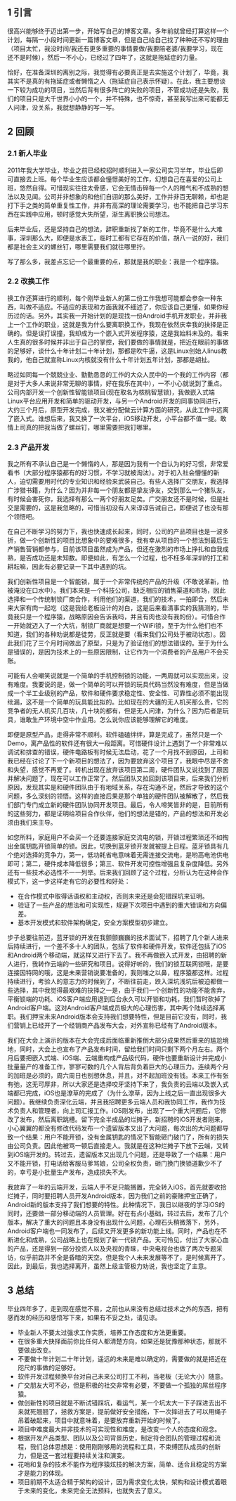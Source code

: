 ## 1 引言
很高兴能够终于迈出第一步，开始写自己的博客文章。多年前就曾经打算这样一个计划，每隔一小段时间更新一篇博客文章，但是自己给自己找了种种还不写的理由（项目太忙，我没时间/我还有更多重要的事情要做/我要陪老婆/我要学习，现在还不是时候），然后一不小心，已经过了四年了，这就是拖延症的力量。

恰好，在准备深圳的离别之际，我觉得有必要真正是去实施这个计划了，毕竟，我其实不是真的有拖延症或者懒惰之人（拖延症自己表示怀疑）。在此，我主要想谈一下较为成功的项目，当然后背有很多阵亡的失败的项目，不管成功还是失败，我们的项目只是大千世界小小的一个，并不特殊，也不惊奇，甚至我写出来可能都无人问津，没关系，我就想静静的写一写。

## 2 回顾

### 2.1 新人毕业
2011年我大学毕业，毕业之前已经校招时顺利进入一家公司实习半年，毕业后即可直接去上班。每个毕业生应该都会憧憬美好的工作，幻想自己在喜爱的公司上班，悠然自得。可惜现实往往太骨感，它会无情击碎每一个人的稚气和不成熟的想法以及见闻。公司并非想象的和他们自诩的那么美好，工作并非百无聊赖，却也是打下手之类的简单重复性工作，并非有高深的理论需要学习，也不能把自己学习东西在实践中应用，顿时感觉大失所望，渐生离职换公司想法。

后来毕业后，还是坚持自己的想法，辞职重新找了新的工作，毕竟不是什么大难事，深圳那么大，即便是水表工，临时工都有它存在的价值，胡八一说的好，我们都是社会主义的螺丝钉，哪里需要我们就往哪里拧。

写了那么多，我差点忘记一个最重要的点，那就是我的职业：我是一个程序猿。

### 2.2 改换工作
换工作还算进行的顺利，每个刚毕业新人的第二份工作我想可能都会参杂一种东西，叫做不适应。不适应的表现和方面我就不细述了，你应该自己更懂，如果你经历过的话。另外，其实我一开始计划的是现找一份Android手机开发职业，并非我上一个工作的职业，这就是我为什么要离职换工作，我现在依然庆幸我的抉择是正确的。但是误打误撞，我却成为一个嵌入式开发程序猿，这是我始料未及的。看来人生真的很多时候并非出于自己的掌控，我们要做的事情就是，把近在眼前的事做的足够好，谈什么十年计划二十年计划，那都是吹牛逼，这是Linux创始人linus教我的，他自己就宣称Linux内核就没有什么十年计划五年计划，那都是胡扯。

略过如同每一个兢兢业业、勤勤恳恳的工作的大众人民中的一个我的工作内容（都是对于大多人来说非常无聊的事情，好在我乐在其中），一不小心就说到了重点。公司内部开发一个创新性智能锁项目(现在取名为核桃智慧锁)，我做嵌入式端Linux平台应用开发和简单的驱动开发，与另一个Android开发的同事协同进行，大约三个月后，原型开发完成，我又被分配做云计算方面的研究，从此工作中远离了嵌入式。谁想后来，我又换了一次平台，iOS移动开发，小平台都不值一提。敢情上司真的把我当做了螺丝钉，哪里需要把我钉哪里。

### 2.3 产品开发
我之所有不承认自己是一个懒惰的人，那是因为我有一个自认为的好习惯，非常爱看书（大部分程序猿都有的好习惯，不学习就被淘汰）。对于初入社会懵懂的新人，迫切需要用时代的专业知识和经验来武装自己。有些人选择广交朋友，我选择广涉猎书籍，为什么？因为并非每一个朋友都是挚友诤友，交到那么一个猪队友，有时候会害死你，我选择有那么一两个好朋友足矣。广交朋友还不是时候，但是社交是需要的，这是我忽略的，可惜当初没有人来谆谆告诫自己，即便说了也没有那个领悟吧。

在自己不断学习的努力下，我也快速成长起来，同时，公司的产品项目也是一波多折，做一个创新性的项目比想象中的要难很多，我有幸从项目的一个想法到最后生产销售营销都参与，目前该项目虽然成为产品，但还在激烈的市场上挣扎和自我成熟，是否成功还是未知数。即便如此，有怎么一个过程，也不枉多年深圳的打工和耕耘嘛，因此有必要记录一下其中遇到的坑。

我们创新性项目是一个智能锁，属于一个非常传统的产品的升级（不敢说革新，怕被淹没在口水中）。我们本来是一个科技公司，缺乏相应的销售渠道和市场，因此选择和一个传统制锁厂商合作，利用他们的渠道，我们的技术，一拍即合，然后未来大家有肉一起吃（这是我给老板设计的对白，这是后来看清事实的我猜测的，毕竟我只是一个程序猿，战略原因会告诉我吗，并且有肉也没有我的份）。可惜合作一开始就迈入了一个大坑，制锁厂商就是想要一个WiFi锁，至于为什么他们也不知道，我们的各种劝说都是徒劳，反正就是要（看来我们公司处于被动状态）。因此我们花了三个月时间做出了原型，只是为了验证他们的想法错误的。至于为什么是错误的，是因为技术上的一些原因限制，让它作为一个消费者的产品用户不会买账。

可能有人会嘲笑说就是一个简单的手机控制锁的功能，一两周就可以实现出来，没有难度。我要说的是，做一个简单的可以开锁的玩具代码当然没有难度，但是当做成一个半工业级别的产品，软件和硬件要求稳定性、安全性、可靠性必须不能出现纰漏，这不是一个简单的玩具能比拟的。比如现在的大疆的无人机买那么贵，它的竞争者的无人机买几百块，几十块的都有，但是无人问津，为什么？因为后者是玩具，谁敢生产环境中空中作业用。怎么说你应该能够理解它的难度。

即便是原型产品，走得非常不顺利。软件磕磕绊绊，算是完成了，虽然只是一个Demo，离产品性的软件还有很大一段距离。可惜硬件设计上遇到了一个非常难以调试和排查的错误，硬件电路板有时候无法启动，花了一个月找不到原因，上司和我已经在讨论了下一个新项目的想法了，因为要放弃这个项目了，我眼中尽是不舍和失望，感觉不再爱了。转机出现在放弃该项目第二周，硬件团队又说找到了原因并解决问题了，现在可以工作正常了。然后团队又拉回到该项目来，后来我们分析原因，发现其实是和硬件团队由于有地域关系，存在沟通不足，然后才导致的这个问题，多么深刻的领悟。这样的直接后果是那个单独的硬件团队被解散了，然后我们部门专门成立新的硬件团队协同开发项目。最后，令人啼笑皆非的是，目前所有的这些努力，都是证明给项目合作伙伴，他们的想法是错的，产品的想法和开发必须由我们来主导。


如您所料，家庭用户不会买一个还要连接家庭交流电的锁，开锁过程繁琐还不如掏出金属钥匙开锁简单的锁。因此，切换到蓝牙锁开发就被提上日程。蓝牙锁具有几个绝对选择的竞争力，第一，低功耗省电意味着无需连接交流电，是哟高电池供电即可；第二，硬件成本降低很多；第三、软件开发可控性增强且复杂度降低。另外还有一些技术必选性不一一列举。后来我们回顾了这个过程，分析认为在这种合作模式下，这一步这样走有它的必要性和好处：  
* 在合作模式中取得话语权和主动权，否则未来还是会犯错踩坑来证明。
* 验证了一些产品的想法和可实现性，规避下次项目中遇到的重大错误和方向偏差。
* 基本开发模式和软件架构确定，安全方案模型初步建立。

步子总要往前迈，蓝牙锁的开发在我颤颤巍巍的技术面试下，招聘了几个新人进来后持续进行，一个差不多十人的团队，包括了软件和硬件开发，软件还包括了iOS和Android两个移动端，就这样又进行下去了。我不再做嵌入式开发，由招聘的新人进行，我转作云端的一些研究和项目。说得好听的，我们的锁互联网锁哦，是要连接因特网的哦，这是未来营销说要准备的，我则嗤之以鼻，程序猿都这样。过程持续进行，考验人的意志力的时候到了，不断往前走，跌入深坑浅坑后被迫都做一些选择，其中我觉得最艰难的抉择之一是，由于我们一个创新性的功能不能舍弃，平衡锁端的功耗、iOS客户端应用退到后台永久可以开锁和功耗，我们暂时砍掉了Android客户端。这对Android客户端成员极大的心理伤害，其中两个陆续选择离职。我们押宝未来Android版本会支持我们想要特性，但是目前它没有，同时，我们营销上已经开了一个经销商产品发布大会，对外宣称已经有了Android版本。

我们在大会上演示的版本在大会完成后面临重新推倒大部分成果然后重来的尴尬境地，同时，大会上也宣布了产品发布时间，留给我们时间只剩下两个月左右。两个月后要把嵌入式端、iOS端、云端重构成产品级代码，硬件也要重新设计并完成小批量量产的准备工作，寥寥可数的几个人背后背负着巨大的心理压力。连续两个月的加班是必须的，周六周日也别想休息，并且，对不起加班没有钱。本来工作有张有弛，这无可厚非，所以大家还是选择咬牙坚持下来了，我负责的云端以及嵌入式端都已完成，iOS也是潦草的完成了（为什么潦草，因为上线之后一直出现很多大问题）。我继续负责深化云端，并且我招聘更多云端人员和我协同工作，我作为技术负责人和管理者，向上司汇报工作。iOS刚发布，出现了一个重大问题后，它修改了发布，然后离职跳槽。留下完全半成品的烂摊子，新招聘的iOS开发者刚来，小心翼翼的都没有修改代码发布一个遗留版本又出了大问题，每次出的大问题都导致一个结果：用户不能开锁，没有金属钥匙的情况下智能砸门破门了，所有的损失由公司负责。因此他被骂一顿后直接走人。我就是在这种烂摊子下放下云端，又转到iOS端开发的。转过去，遗留版本又出现几个问题，还是导致了一个结果：用户又不能开锁，打电话给客服马爹骂娘，公司全权负责，砸门换门换锁道歉少不了的，幸亏是小批量生产发布，造成损失不大。

我放弃了一年的云端开发，云端人手不足只能搁置，完全转入iOS，首先就要收拾烂摊子，同时要招聘人员开发Android版本，因为我们之前的豪赌押宝正确了，Android新的版本支持了我们想要的特性。此种情况下，我日以继夜的学习iOS的同时，还要做一部分移动端的人员管理。好在有点小基础，转过去后，发布了几个版本，解决了重大的问题且本身没有出现什么问题，心理石头稍微落下，另外，Android客户端也一同发布了，后续又开发更多的新功能上线。同时，产品也在不断进化和成熟，公司战略上也在规划了新一代锁产品。天可怜见，付出了大家心血的产品，还是得到一部分投资人以及央视的青睐，中央电视台也做了两次专题采访，似乎前路并不全是昏暗的天空。但是我个人未来发展等不了，是时候离开了。因此，到最后，我也选择离开，虽然上级主管极力劝说，我也坚定了主意。


## 3 总结
毕业四年多了，走到现在感觉不易，之前也从来没有总结过技术之外的东西，把有感而发的经历和感悟写下来，如果有不妥之处，请见谅。  
* 毕业新人不要太过强求工作实质，培养工作态度和方法更重要。
* 在很多重大抉择面前你比任何人都清楚方向，如果还是犹豫那种状态，那就不要做出改变。
* 不要做十年计划二十年计划，遥远的未来是难以确定的，需要做的就是把近在咫尺的事做的足够好。
* 软件开发过程频换平台对自己未来公司打工不利，当老板（无论大小）随意。
* 广交朋友大可不必，但是积极的社交非常有必要，不要做一个孤独的屌丝程序猿。
* 做创新性的项目就是不断试错踩坑，看运气，某一个坑太大一下子踩进去出不来就死翘翘了，拯救方案是，提前做好安全措施，下一次摔进去了可以用绳子吊着破起来，项目中就意味着，是要放弃重新开始的时候了。
* 项目中难度最大并非技术的可实现性和难度，是改变一个人的态度和观念。
* 根据开发产品类型、团队以及公司背景历史，制定符合团队的管理过程和流程，我们总体思想是：使用刚刚够用的流程和工具，不束缚团队成员的创新力，但是这一套过程要持续关注和演变。
* 花哨和复杂的技术不能作为程序猿炫技的解决方案，简单、适合且稳定的方案才是能力的体现。
* 项目前期不太适合精于架构的设计，因为需求变化太快，架构和设计模式着眼于未来的变化，未来完全无法预料，也就失去了意义。

